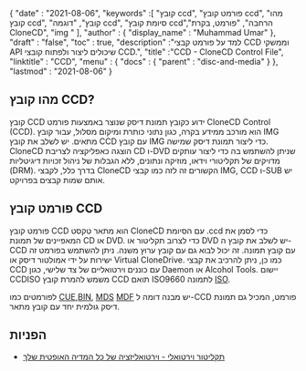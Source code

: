 {
  "date" : "2021-08-06",
  "keywords" :[ "קובץ ccd", "פורמט קובץ ccd", "מהו קובץ ccd", "קובץ", "דוגמה ccd", "סיומת קובץ ccd","הרחבה", "פורמט, בקרת CloneCD", "img " ],
  "author" : {
    "display_name" : "Muhammad Umar"
},
  "draft" : "false",
   "toc" : true,
  "description" :"למד על פורמט קבצי CCD וממשקי API שיכולים ליצור ולפתוח קובצי CCD.",
  "title" :"CCD - CloneCD Control File",
  "linktitle" : "CCD",
  "menu" : {
    "docs" : {
      "parent" : "disc-and-media"
}
},
  "lastmod" : "2021-08-06"
}

## מהו קובץ CCD?

קובץ CCD ידוע כקובץ תמונת דיסק שנוצר באמצעות פורמט CloneCD Control (CCD). הוא מורכב ממידע בקרה, כגון נתוני כותרת ומיקום מסלול, עבור קובץ IMG מתאים. יש לשלב את קובץ CCD עם קובץ IMG כדי ליצור תמונת דיסק שמישה. CloneCD הוצגה כאפליקציה לצריבת CD ו-DVD שניתן להשתמש בה כדי ליצור עותקים מדויקים של תקליטורי וידאו, מוזיקה ונתונים, ללא הגבלות של ניהול זכויות דיגיטליות (DRM). בדרך כלל, לקבצי CloneCD הקשורים זה לזה כמו קבצי IMG, CCD ו-SUB יש אותם שמות קבצים בפרויקט.

## פורמט קובץ CCD

פורמט קובץ CCD הוא מתאר טקסט CloneCD עם הסיומת .ccd כדי לסמן את המאפיינים של תמונת CD או DVD. כדי לצרוב תקליטור או DVD יש לשלב את קובץ ה-CCD עם קובץ תמונה. זה יכול לבוא גם עם קובץ ערוץ משנה. ניתן להשתמש בפורמט זה ישירות על ידי אמולטור דיסק או Virtual CloneDrive. כמו כן, ניתן להרכיב את קבצי CCD עם כוננים וירטואליים של צד שלישי, כגון Daemon או Alcohol Tools. יישום CCDISO משמש להמרת קובץ CCD תואם ISO9660 לתמונה [ISO](/he/compression/iso/).

לפורמטים כמו [CUE](/he/disc-and-media/cue/),[BIN](/he/disc-and-media/bin/), [MDS]() [MDF]() יש מבנה דומה ל-CCD פורמט, המכיל גם תמונת דיסק גולמית יחד עם קובץ מתאר.

## הפניות

* [תקליטור וירטואלי - וירטואליזציה של כל המדיה האופטית שלך](https://www.virtualcd-online.com/)


